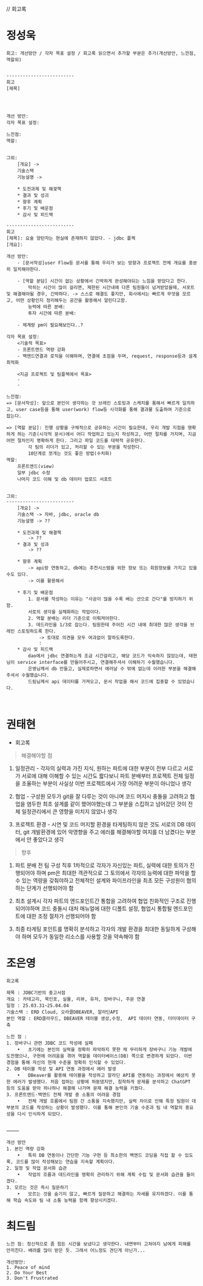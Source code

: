 // 회고록

# 정성욱
```paintext
회고: 개선방안 / 각자 목표 설정 / 회고록 읽으면서 추가할 부분은 추가(개선방안, 느낀점, 역할외)


-------------------------
회고
[제목]




개선 방안: 
각자 목표 설정:

느낀점:
역할: 


그외: 
	[개요] -> 
	기술스택
	기능설명 ->

	* 도전과제 및 해겿책
	* 결과 및 성괴
	* 향후 계획
	* 후기 및 배운점
	* 감사 및 피드백

-------------------------
회고
[제목]: 요술 양탄자는 현실에 존재하지 않았다. - jdbc 플젝
[개요]: 

개선 방안: 
	- [문서작성]user Flow등 문서를 통해 우리가 보는 방향과 프로젝트 전체 개요를 충분히 일치해야한다.
		
	- [역할 분담] 시간이 없는 상황에서 긴박하게 완성해야되는 느낌을 받았다고 한다.
		막히는 시간이 많이 걸리면, 제한된 시간내에 다른 팀원들이 넘겨받았을때, 서포트 및 해결해야될 경우, 긴박하다. -> 스스로 해결도 좋지만, 회사에서는 빠르게 무엇을 모르고, 어떤 상황인지 정리해두는 공간을 활용해서 알린다고함.
		능력에 따른 분배: 
		투자 시간에 따른 분배: 
	
	- 체계랑 pm이 필요해보인다..?

각자 목표 설정:
	<기술적 목표>
	- 프론트엔드 역량 강화
	- 백엔드연결과 로직을 이해하며, 연결에 초점을 두며, request, response등과 설계 최적화
	
	<지금 프로젝트 및 팀플젝에서 목표>
	- 
	- 

느낀점:
=> [문서작성]: 앞으로 본인이 생각하는 것 브레인 스토밍과 스케치를 통해서 빠르게 일치하고, user case등을 통해 user(work) flow등 시각화를 통해 결과물 도출하여 기준으로 잡는다.	

=> [역할 분담]: 진행 상황을 구체적으로 공유하는 시간이 필요한데, 우리 개발 지점을 명확하게 하는 기준(시각적 문서)에서 어디 작업하고 있는지 작성하고, 어떤 절차를 가지며, 지금 어떤 절차인지 명확하게 한다. 그리고 파일 코드를 대략적 공유한다.
		각 팀의 리더가 있고, 처리할 수 있는 부분을 작성한다.
		10단계로 쪼개는 것도 좋은 방법(수치화)
역할: 
	프론트엔드(view)
	일부 jdbc 수정
	나머지 코드 이해 및 db 데이터 업로드 서포트
	

그외: 
-------------------------
	[개요] -> 
	기술스택 -> 자바, jdbc, oracle db
	기능설명 -> ??

	* 도전과제 및 해결책
		-> ??
	* 결과 및 성과
		-> ??

	* 향후 계획
		-> api랑 연동하고, db에는 추천시스템을 위한 정보 또는 회원정보를 가지고 있을수도 있다.
		-> 이를 활용해서 

	* 후기 및 배운점
		1. 문서를 작성하는 이유는 "사공이 많을 수록 배는 산으로 간다"를 방지하기 위함.
		서로의 생각을 실체화하는 작업이다.
		2. 역할 분배는 리더 기준으로 이뤄져야한다.
		3. 데드라인을 1/3로 잡는다. 팀원한테 주어진 시간 내에 최대한 많은 생각을 브레인 스토밍하도록 한다.
			-> 토대로 의견을 모두 여과없이 말하도록한다.
			: 
	* 감사 및 피드백
		dao에서 jdbc 연결하는게 조금 시간걸리고, 해당 코드가 익숙하지 않았는데, 태현님이 service interface를 만들어주시고, 연결해주셔서 이해하기 수월했습니다.
		은영님께서 db 만들고, 실제로하면서 에러날 수 밖에 없는데 이러한 부분을 해결해주셔서 수월했습니다.
		드림님께서 api 데이터를 가져오고, 문서 작업을 해서 코드에 집중할 수 있었습니다.



```

# 권태현
- 회고록
> 해결해야할 점
1. 일정관리 - 각자의 실력과 가진 지식, 원하는 파트에 대한 부분이 전부 다르고 서로가 서로에 대해 이해할 수 있는 시간도 짧다보니 파트 분배부터
프로젝트 전체 일정을 조율하는 부분이 사실상 이번 프로젝트에서 가장 어려운 부분이 아니었나 생각

2. 협업 - 구성원 모두가 git을 잘 다루는 것이 아니며 코드 머지시 충돌을 고려하고 협업을 염두한 최초 설계를 같이 했어야했는데
그 부분을 스킵하고 넘어갔던 것이 전체 일정관리에서 큰 영향을 미치지 않았나 생각

3. 프로젝트 환경 - 시연 및 코드 머지할 환경을 타게팅하지 않은 것도 서로의 DB 데이터, git 개발환경에 있어 악영향을 주고 에러를 해결해야할
여지를 더 남겼다는 부분에서 안 좋았다고 생각

> 향후
1. 파트 분배 전 팀 구성 직후 1차적으로 각자가 자신있는 파트, 실력에 대한 토의가 진행되어야 하며 pm은 최대한 객관적으로 그 토의에서 각자의 능력에 대한
파악을 할 수 있는 역량을 갖춰야하고 전체적인 설계와 파이프라인을 최초 모든 구성원이 협의하는 단계가 선행되어야 함

2. 최초 설계시 각자 파트의 엔드포인트간 통합을 고려하여 협업 친화적인 구조로 진행되어야하며 코드 충돌시 대처 매뉴얼에 대한 디폴트 설정,
협업시 통합될 엔드포인트에 대한 조정 절차가 선행되어야 함

3. 최종 타게팅 포인트를 명확히 분석하고 각자의 개발 환경을 최대한 동일하게 구성해야 하며 모두가 동일한 리소스를 사용할 것을 약속해야 함


# 조은영
```paintext
회고록

제목 : JDBC기반의 중고서점
개요 : 카테고리, 북인포, 실물, 리뷰, 유저, 장바구니, 주문 연결
일정 : 25.03.31~25.04.04
기술스택 : ERD Cloud, 오라클DBEAVER, 알라딘API
본인 역할 : ERD클라우드, DBEAVER 테이블 생성,수정,  API 데이터 연동, 더미데이터 구축

느낀 점 : 
1. 장바구니 관련 JDBC 코드 작성에 실패
	•	초기에는 본인의 실력을 정확히 파악하지 못한 채 무리하게 장바구니 기능 개발에 도전했으나, 구현에 어려움을 겪어 역할을 데이터베이스(DB) 쪽으로 변경하게 되었다. 이번 경험을 통해 자신의 현재 수준을 정확히 인식할 수 있었다.
2. DB 테이블 작성 및 API 연동 과정에서 에러 발생
	•	DBeaver를 활용해 테이블을 작성하고 알라딘 API를 연동하는 과정에서 예상치 못한 에러가 발생했다. 처음 접하는 상황에 허둥댔지만, 침착하게 문제를 분석하고 ChatGPT 등의 도움을 받아 하나하나 해결해 나가며 문제 해결 능력을 키웠다.
3. 프론트엔드·백엔드 전체 개발 중 소통의 어려움 경험
	•	전체 개발 흐름에서 팀원 간 소통을 지속했지만, 실력 차이로 인해 특정 팀원이 대부분의 코드를 작성하는 상황이 발생했다. 이를 통해 본인의 기술 수준과 팀 내 역할의 중요성을 다시 인식하게 되었다.
	

⸻

개선 방안
1. 본인 역량 강화
	•	특히 DB 연동이나 간단한 기능 구현 등 최소한의 백엔드 코딩을 직접 할 수 있도록, 코드를 많이 작성해보는 연습을 지속할 계획이다.
2. 일정 및 작업 문서화 습관
	•	작업의 흐름과 데드라인을 명확히 관리하기 위해 계획 수립 및 문서화 습관을 들이겠다.
3. 모르는 것은 즉시 질문하기
	•	모르는 것을 숨기지 않고, 빠르게 질문하고 해결하는 자세를 유지하겠다. 이를 통해 학습 속도와 팀 내 소통 능력을 함께 향상시키겠다.

```

# 최드림
```paintext
느낀 점: 정신적으로 좀 힘든 시간을 보냈다고 생각한다. 내면부터 고쳐야지 남에게 피해를 안끼친다. 배려를 많이 받은 듯. 그래서 어느정도 견딘게 아닌가...

개선방안:
1. Peace of mind
2. Do Your Best
3. Don't Frustrated
```
